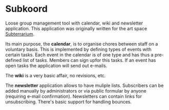 Subkoord
========

Loose group management tool with calendar, wiki and newsletter application.
This application was originally written for the art space [Subterrarium](http://www.subterrarium.at).

Its main purpose, the **calendar**, is to organise chores between staff on a voluntary basis. This is implemented by 
defining types of events with certain tasks. Each event in the calendar is of one type and has thus a pre-defined list 
of tasks. Members can sign upfor this tasks. If an event has open tasks the application will send out e-mails.

The **wiki** is a very basic affair, no revisions, etc.

The **newsletter** application allows to have muliple lists. Subscribers can be added manually by administrators or via
public formular by anyone (requiring e-mail confirmation). Newsletters can contain links for unsubscribing. There's 
basic support for handling bounces.

